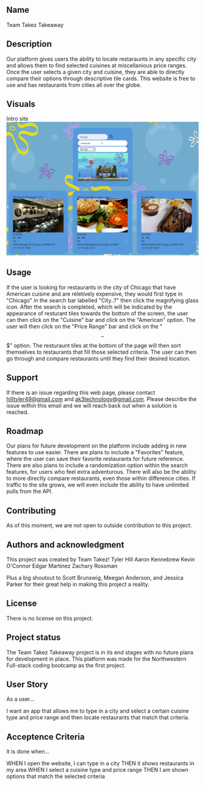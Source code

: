 ## Name

Team Takez Takeaway

## Description

Our platform gives users the ability to locate restaraunts in any specific city and allows them to find selected cuisines at miscellanious price ranges. Once the user selects a given city and cuisine, they are able to directly compare their options through descriptive tile cards. This website is free to use and has restaurants from cities all over the globe.

## Visuals

Intro site
![Takez Takeaway Intro Site](./assets/images/Takez%20Takeaway.PNG)

## Usage

If the user is looking for restaurants in the city of Chicago that have American cuisine and are reletively expensive, they would first type in "Chicago" in the search bar labelled "City..?" then click the magnifying glass icon. After the search is completed, which will be indicated by the appearance of resturant tiles towards the bottom of the screen, the user can then click on the "Cuisine" bar and click on the "American" option. The user will then click on the "Price Range" bar and click on the "$$-$$$" option. The resturaunt tiles at the bottom of the page will then sort themselves to restaurants that fill those selected criteria. The user can then go through and compare restaurants until they find their desired location.

## Support

If there is an issue regarding this web page, please contact hilltyler49@gmail.com and ak3technology@gmail.com. Please describe the issue within this email and we will reach back out when a solution is reached.

## Roadmap

Our plans for future development on the platform include adding in new features to use easier. There are plans to include a "Favorites" feature, where the user can save their favorite restaurants for future reference. There are also plans to include a randomization option within the search features, for users who feel extra adventurous. There will also be the ability to more directly compare restaurants, even those within difference cities. If traffic to the site grows, we will even include the ability to have unlimited pulls from the API.

## Contributing

As of this moment, we are not open to outside contribution to this project.

## Authors and acknowledgment

This project was created by Team Takez!
Tyler Hill
Aaron Kennebrew
Kevin O'Connor
Edgar Martinez
Zachary Rossman

Plus a big shoutout to Scott Brunswig, Meegan Anderson, and Jessica Parker for their great help in making this project a reality.

## License

There is no license on this project.

## Project status

The Team Takez Takeaway project is in its end stages with no future plans for development in place. This platform was made for the Northwestern Full-stack coding bootcamp as the first project.

## User Story

As a user...

I want an app that allows me to type in a city and select a certain cuisine type and price range and then locate restaurants that match that criteria.

## Acceptence Criteria

It is done when...

WHEN I open the website, I can type in a city
THEN it shows restaurants in my area
WHEN I select a cuisine type and price range
THEN I am shown options that match the selected criteria
